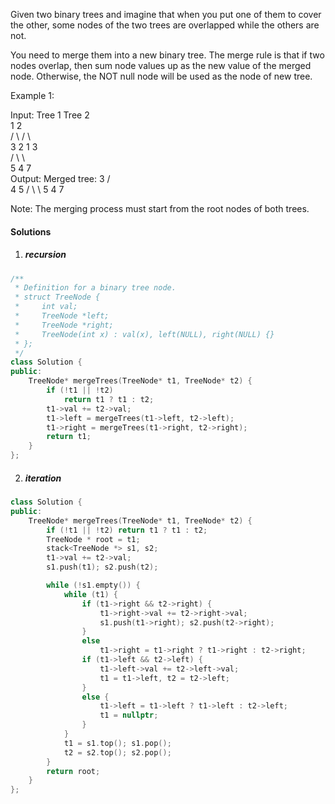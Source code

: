 Given two binary trees and imagine that when you put one of them to cover the other, some nodes of the two trees are overlapped while the others are not.

You need to merge them into a new binary tree. The merge rule is that if two nodes overlap, then sum node values up as the new value of the merged node. Otherwise, the NOT null node will be used as the node of new tree.

Example 1:

Input: 
	Tree 1                     Tree 2                  
          1                         2                             
         / \                       / \                            
        3   2                     1   3                        
       /                           \   \                      
      5                             4   7                  
Output: 
Merged tree:
	     3
	    / \
	   4   5
	  / \   \ 
	 5   4   7
 

Note: The merging process must start from the root nodes of both trees.

#### Solutions

1. ##### recursion

```cpp
/**
 * Definition for a binary tree node.
 * struct TreeNode {
 *     int val;
 *     TreeNode *left;
 *     TreeNode *right;
 *     TreeNode(int x) : val(x), left(NULL), right(NULL) {}
 * };
 */
class Solution {
public:
    TreeNode* mergeTrees(TreeNode* t1, TreeNode* t2) {
        if (!t1 || !t2)
            return t1 ? t1 : t2;
        t1->val += t2->val;
        t1->left = mergeTrees(t1->left, t2->left);
        t1->right = mergeTrees(t1->right, t2->right);
        return t1;
    }
};
```


2. ##### iteration

```cpp
class Solution {
public:
    TreeNode* mergeTrees(TreeNode* t1, TreeNode* t2) {
        if (!t1 || !t2) return t1 ? t1 : t2;
        TreeNode * root = t1;
        stack<TreeNode *> s1, s2;
        t1->val += t2->val;
        s1.push(t1); s2.push(t2);

        while (!s1.empty()) {
            while (t1) {
                if (t1->right && t2->right) {
                    t1->right->val += t2->right->val;
                    s1.push(t1->right); s2.push(t2->right);
                }
                else
                    t1->right = t1->right ? t1->right : t2->right;
                if (t1->left && t2->left) {
                    t1->left->val += t2->left->val;
                    t1 = t1->left, t2 = t2->left;
                }
                else {
                    t1->left = t1->left ? t1->left : t2->left;
                    t1 = nullptr;
                }
            }
            t1 = s1.top(); s1.pop();
            t2 = s2.top(); s2.pop();
        }
        return root;
    }
};
```